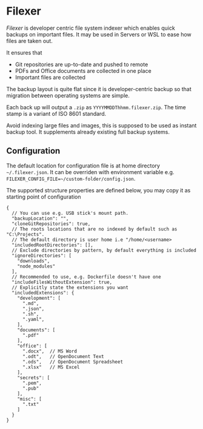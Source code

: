 # Filexer

_Filexer_ is developer centric file system indexer which enables quick backups on important files.
It may be used in Servers or WSL to ease how files are taken out.

It ensures that

- Git repositories are up-to-date and pushed to remote
- PDFs and Office documents are collected in one place
- Important files are collected


The backup layout is quite flat since it is developer-centric backup so that migration between operating systems are simple.

Each back up will output a `.zip` as `YYYYMMDDThhmm.filexer.zip`. The time stamp is a variant of ISO 8601 standard.

Avoid indexing large files and images, this is supposed to be used as instant backup tool.
It supplements already existing full backup systems.

## Configuration

The default location for configuration file is at home directory `~/.filexer.json`.
It can be overriden with environment variable e.g. `FILEXER_CONFIG_FILE=~/custom-folder/config.json`.

The supported structure properties are defined below, you may copy it as starting point of configuration

```json5
{
  // You can use e.g. USB stick's mount path.
  "backupLocation": "",
  "cloneGitRepositories": true,
  // The roots locations that are no indexed by default such as "C:\Projects".
  // The default directory is user home i.e "/home/<username>
  "includedRootDirectories": [],
  // Exclude directories by pattern, by default everything is included
  "ignoreDirectories": [
    "downloads",
    "node_modules"
  ],
  // Recommended to use, e.g. Dockerfile doesn't have one
  "includeFilesWithoutExtension": true,
  // Explicitly state the extensions you want
  "includedExtensions": {
    "development": [
      ".md",
      ".json",
      ".sh",
      ".yaml",
    ],
    "documents": [
      ".pdf"
    ],
    "office": [
      ".docx",  // MS Word
      ".odt",   // OpenDocument Text
      ".ods",   // OpenDocument Spreadsheet
      ".xlsx"   // MS Excel
    ],
    "secrets": [
      ".pem",
      ".pub"
    ],
    "misc": [
      ".txt"
    ]
  }
}
```
